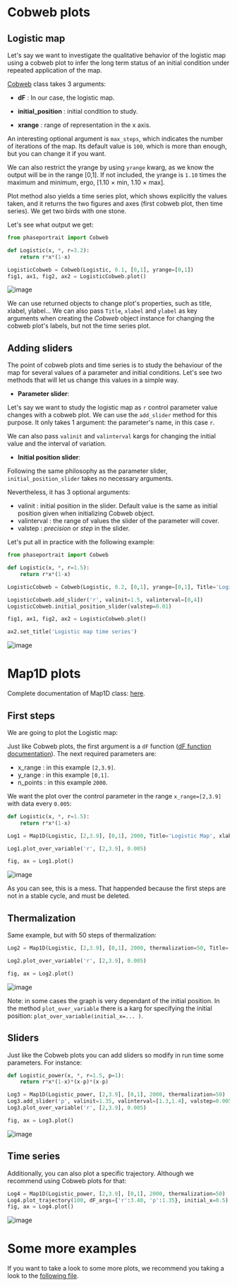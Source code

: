 # Cobweb plots

## Logistic map

Let's say we want to investigate the qualitative behavior of the logistic map using a cobweb plot to infer the long term status of an initial condition under repeated application of the map.

[Cobweb](cobweb.md) class takes 3 arguments:

* **dF** : In our case, the logistic map.
    
* **initial_position** : initial condition to study.
    
* **xrange** : range of representation in the x axis.

An interesting optional argument is `max_steps`, which indicates the number of iterations of the map. Its default value is `100`, which is more than enough, but you can change it if you want. 

We can also restrict the yrange by using `yrange` kwarg, as we know the output will be in the range [0,1]. If not included, the yrange is `1.10` times the maximum and minimum, ergo, [1.10 × min, 1.10 × max].

Plot method also yields a time series plot, which shows explicitly the values taken, and it returns the two figures and axes (first cobweb plot, then time series). We get two birds with one stone.

Let's see what output we get:

```py
from phaseportrait import Cobweb

def Logistic(x, *, r=3.2):
    return r*x*(1-x)

LogisticCobweb = Cobweb(Logistic, 0.1, [0,1], yrange=[0,1])
fig1, ax1, fig2, ax2 = LogisticCobweb.plot()
```

![image](imgs/map&cobweb_examples/Figure_1.png)

We can use returned objects to change plot's properties, such as title, xlabel, ylabel... We can also pass `Title`, `xlabel` and `ylabel` as key arguments when creating the *Cobweb* object instance for changing the cobweb plot's labels, but not the time series plot.

## Adding sliders

The point of cobweb plots and time series is to study the behaviour of the map for several values of a parameter and initial conditions. Let's see two methods that will let us change this values in a simple way.

* **Parameter slider**:

Let's say we want to study the logistic map as `r` control parameter value changes with a cobweb plot. We can use the `add_slider` method for this purpose. It only takes 1 argument: the parameter's name, in this case `r`.

We can also pass `valinit` and `valinterval` kargs for changing the initial value and the interval of variation.

* **Initial position slider**:

Following the same philosophy as the parameter slider, `initial_position_slider` takes no necessary arguments.

Nevertheless, it has 3 optional arguments:

* valinit : initial position in the slider. Default value is the same as initial position given when initializing Cobweb object.
* valinterval : the range of values the slider of the parameter will cover.
* valstep : *precision* or *step* in the slider.

Let's put all in practice with the following example:

```py
from phaseportrait import Cobweb

def Logistic(x, *, r=1.5):
    return r*x*(1-x)

LogisticCobweb = Cobweb(Logistic, 0.2, [0,1], yrange=[0,1], Title='Logistic map cobweb plot')

LogisticCobweb.add_slider('r', valinit=1.5, valinterval=[0,4])
LogisticCobweb.initial_position_slider(valstep=0.01)

fig1, ax1, fig2, ax2 = LogisticCobweb.plot()

ax2.set_title('Logistic map time series')
```
![image](imgs/map&cobweb_examples/Figure_2.png)

# Map1D plots

Complete documentation of Map1D class: [here](map1d.md).

## First steps

We are going to plot the Logistic map:

Just like Cobweb plots, the first argument is a `dF` function ([dF function documentation](dFfunction.md)). The next required parameters are:
* x_range : in this example `[2,3.9]`.
* y_range : in this example `[0,1]`.
* n_points : in this example `2000`.

We want the plot over the control parameter in the range `x_range=[2,3.9]` with data every `0.005`:

```py
def Logistic(x, *, r=1.5):
    return r*x*(1-x)

Log1 = Map1D(Logistic, [2,3.9], [0,1], 2000, Title='Logistic Map', xlabel='Control parameter: "r"', ylabel=r'$x_{n+1}$', size=1.0)

Log1.plot_over_variable('r', [2,3.9], 0.005)

fig, ax = Log1.plot()
```
![image](imgs/map&cobweb_examples/Figure_11.png)

As you can see, this is a mess. That happended because the first steps are not in a stable cycle, and must be deleted.

## Thermalization

Same example, but with 50 steps of thermalization:

```py
Log2 = Map1D(Logistic, [2,3.9], [0,1], 2000, thermalization=50, Title='Logistic Map', xlabel='Control parameter: "r"', ylabel=r'$x_{n+1}$', color='viridis')

Log2.plot_over_variable('r', [2,3.9], 0.005)

fig, ax = Log2.plot()
```
![image](imgs/map&cobweb_examples/Figure_12.png)

Note: in some cases the graph is very dependant of the initial position. In the method `plot_over_variable` there is a karg for specifying the initial position: `plot_over_variable(initial_x=... )`.


## Sliders

Just like the Cobweb plots you can add sliders so modify in run time some parameters. For instance:

```py
def Logistic_power(x, *, r=1.5, p=1):
    return r*x*(1-x)*(x-p)*(x-p)

Log3 = Map1D(Logistic_power, [2,3.9], [0,1], 2000, thermalization=50)
Log3.add_slider('p', valinit=1.35, valinterval=[1.3,1.4], valstep=0.005)
Log3.plot_over_variable('r', [2,3.9], 0.005)

fig, ax = Log3.plot()
```

![image](imgs/map&cobweb_examples/Figure_13.png)

## Time series

Additionally, you can also plot a specific trajectory. Although we recommend using Cobweb plots for that:

```py
Log4 = Map1D(Logistic_power, [2,3.9], [0,1], 2000, thermalization=50)
Log4.plot_trajectory(100, dF_args={'r':3.40, 'p':1.35}, initial_x=0.5)
fig, ax = Log4.plot()
```

![image](imgs/map&cobweb_examples/Figure_14.png)

# Some more examples

If you want to take a look to some more plots, we recommend you taking a look to the [following file](https://github.com/phaseportrait/phaseportrait/blob/master/examples/mapExamples.py).